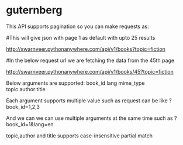 # guternberg
This API supports pagination so you can make requests as:

#This will give json with page 1 as default with upto 25 results

http://swarnveer.pythonanywhere.com/api/v1/books?topic=fiction

#In the below request url we are fetching the data from the 45th page

http://swarnveer.pythonanywhere.com/api/v1/books/45?topic=fiction

Below arguments are supported:
book_id 
lang 
mime_type  
topic 
author 
title

Each argument supports multiple value such as request can be like ?book_id=1,2,3

And we can we can use multiple arguments at the same time such as ?book_id=1&lang=en

topic,author and title supports case-insensitive partial match 
